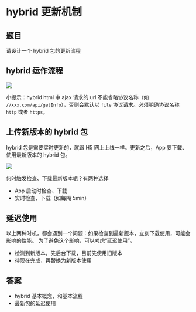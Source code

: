 # hybrid 更新机制

## 题目

请设计一个 hybrid 包的更新流程

## hybrid 运作流程

![](https://cdn.jsdelivr.net/gh/ailee945/picGo/img/202203270952352.png)

小提示：hybrid html 中 ajax 请求的 url 不能省略协议名称（如 `//xxx.com/api/getInfo`），否则会默认以 `file` 协议请求。必须明确协议名称 `http` 或者 `https`。

## 上传新版本的 hybrid 包

hybrid 包是需要实时更新的，就跟 H5 网上上线一样。更新之后，App 要下载、使用最新版本的 hybrid 包。

![](https://cdn.jsdelivr.net/gh/ailee945/picGo/img/202203270952479.png)

何时触发检查、下载最新版本呢？有两种选择
- App 启动时检查、下载
- 实时检查、下载（如每隔 5min）

## 延迟使用

以上两种时机，都会遇到一个问题：如果检查到最新版本，立刻下载使用，可能会影响的性能。
为了避免这个影响，可以考虑“延迟使用”。
- 检测到新版本，先后台下载，目前先使用旧版本
- 待现在完成，再替换为新版本使用

## 答案

- hybrid 基本概念，和基本流程
- 最新包的延迟使用
